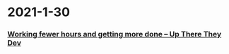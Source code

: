 
# 2021-1-30

### [Working fewer hours and getting more done – Up There They Dev](https://www.uptheretheylove.com/blog/production/working-fewer-hours-and-getting-more-done/)